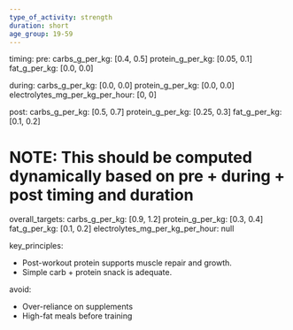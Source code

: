 ```yaml
---
type_of_activity: strength
duration: short
age_group: 19-59
---
```


timing:
pre:
carbs_g_per_kg: [0.4, 0.5]
protein_g_per_kg: [0.05, 0.1]
fat_g_per_kg: [0.0, 0.0]

during:
carbs_g_per_kg: [0.0, 0.0]
protein_g_per_kg: [0.0, 0.0]
electrolytes_mg_per_kg_per_hour: [0, 0]

post:
carbs_g_per_kg: [0.5, 0.7]
protein_g_per_kg: [0.25, 0.3]
fat_g_per_kg: [0.1, 0.2]

# NOTE: This should be computed dynamically based on pre + during + post timing and duration

overall_targets:
carbs_g_per_kg: [0.9, 1.2]
protein_g_per_kg: [0.3, 0.4]
fat_g_per_kg: [0.1, 0.2]
electrolytes_mg_per_kg_per_hour: null

key_principles:

-   Post-workout protein supports muscle repair and growth.
-   Simple carb + protein snack is adequate.

avoid:

-   Over-reliance on supplements
-   High-fat meals before training
